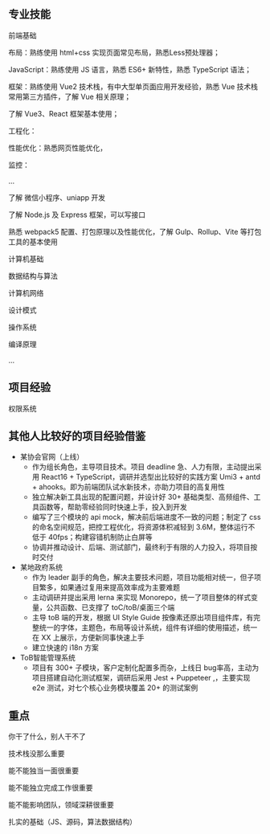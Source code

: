 ## 专业技能



前端基础

布局：熟练使用 html+css 实现页面常见布局，熟悉Less预处理器；

JavaScript：熟练使用 JS 语言，熟悉 ES6+ 新特性，熟悉 TypeScript 语法；

框架：熟练使用 Vue2 技术栈，有中大型单页面应用开发经验，熟悉 Vue 技术栈常用第三方插件，了解 Vue 相关原理；

了解 Vue3、React 框架基本使用；

工程化：

性能优化：熟悉网页性能优化，

监控：

...

了解 微信小程序、uniapp 开发

了解 Node.js 及 Express 框架，可以写接口

熟悉 webpack5 配置、打包原理以及性能优化，了解 Gulp、Rollup、Vite 等打包工具的基本使用





计算机基础

数据结构与算法

计算机网络

设计模式

操作系统

编译原理

...











## 项目经验



权限系统







## 其他人比较好的项目经验借鉴



* 某协会官网（上线）
  * 作为组长角色，主导项目技术。项目 deadline 急、人力有限，主动提出采用 React16 + TypeScript，调研并选型出比较好的实践方案 Umi3 + antd + ahooks。即为前端团队试水新技术，亦助力项目的高复用性
  * 独立解决新工具出现的配置问题，并设计好 30+ 基础类型、高频组件、工具函数等，帮助零经验同时快速上手，投入到开发
  * 编写了三个模块的 api mock，解决前后端进度不一致的问题；制定了 css 的命名空间规范，把控工程优化，将资源体积减轻到 3.6M，整体运行不低于 40fps；构建容错机制防止白屏等
  * 协调并推动设计、后端、测试部门，最终利于有限的人力投入，将项目按时交付
* 某地政府系统
  * 作为 leader 副手的角色，解决主要技术问题，项目功能相对统一，但子项目繁多，如果通过复用来提高效率成为主要难题
  * 主动调研并提出采用 lerna 来实现 Monorepo，统一了项目整体的样式变量，公共函数、已支撑了 toC/toB/桌面三个端
  * 主导 toB 端的开发，根据 UI Style Guide 按像素还原出项目组件库，有完整统一的字体，主题色，布局等设计系统，组件有详细的使用描述，统一在 XX 上展示，方便新同事快速上手
  * 建立快速的 i18n 方案
* ToB智能管理系统
  * 项目有 300+ 子模块，客户定制化配置多而杂，上线日 bug率高，主动为项目搭建自动化测试框架，调研后采用 Jest + Puppeteer ,，主要实现 e2e 测试，对七个核心业务模块覆盖 20+ 的测试案例



## 重点



你干了什么，别人干不了

技术栈没那么重要

能不能独当一面很重要

能不能独立完成工作很重要

能不能影响团队，领域深耕很重要

扎实的基础（JS、源码，算法数据结构）





